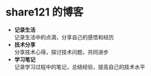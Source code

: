 # share121 的博客

- **记录生活**  
  记录生活中的点滴，分享自己的感悟和经历
- **技术分享**  
  分享技术心得，探讨技术问题，共同进步
- **学习笔记**  
  记录学习过程中的笔记，总结经验，提高自己的技术水平
